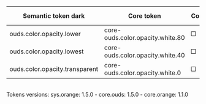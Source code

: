| **Semantic token dark** | **Core token** | **Color** | **Raw value** | **Comment** |
| --- | --- | --- | --- | --- |
| ouds.color.opacity.lower | core-ouds.color.opacity.white.80 | <div style="width:10px; height:10px; background-color:#ffffff14; border: 1px solid #000000;"></div> | #ffffff14 |  |
| ouds.color.opacity.lowest | core-ouds.color.opacity.white.40 | <div style="width:10px; height:10px; background-color:#ffffff0a; border: 1px solid #000000;"></div> | #ffffff0a |  |
| ouds.color.opacity.transparent | core-ouds.color.opacity.white.0 | <div style="width:10px; height:10px; background-color:#ffffff00; border: 1px solid #000000;"></div> | #ffffff00 |  |

<br>Tokens versions: sys.orange: 1.5.0 - core.ouds: 1.5.0 - core.orange: 1.1.0